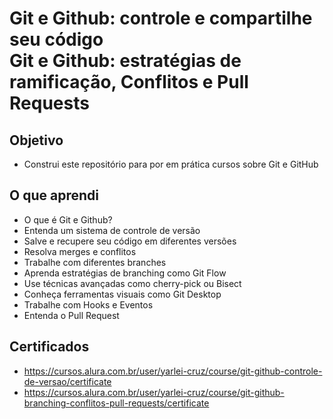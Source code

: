 # Git e Github: controle e compartilhe seu código <br> Git e Github: estratégias de ramificação, Conflitos e Pull Requests

## Objetivo
- Construi este repositório para por em prática cursos sobre Git e GitHub

## O que aprendi
- O que é Git e Github?
- Entenda um sistema de controle de versão
- Salve e recupere seu código em diferentes versões
- Resolva merges e conflitos
- Trabalhe com diferentes branches
- Aprenda estratégias de branching como Git Flow
- Use técnicas avançadas como cherry-pick ou Bisect
- Conheça ferramentas visuais como Git Desktop
- Trabalhe com Hooks e Eventos
- Entenda o Pull Request
  
## Certificados
- https://cursos.alura.com.br/user/yarlei-cruz/course/git-github-controle-de-versao/certificate
- https://cursos.alura.com.br/user/yarlei-cruz/course/git-github-branching-conflitos-pull-requests/certificate
